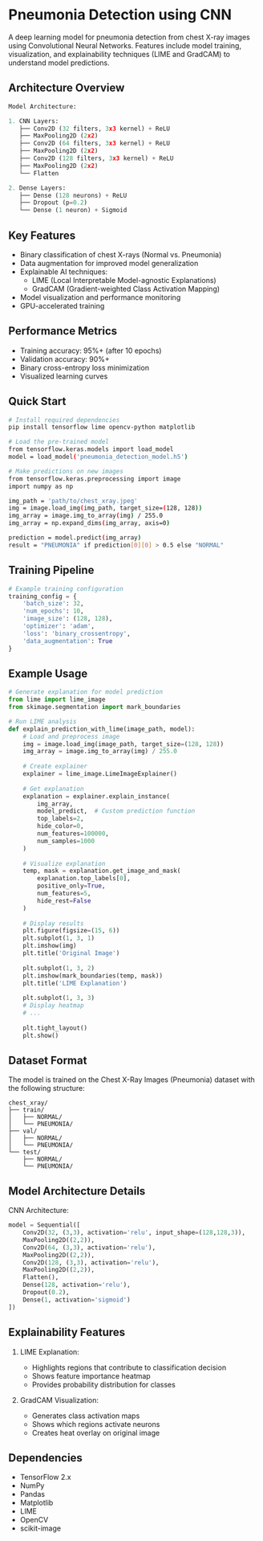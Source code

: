 # Pneumonia Detection using CNN

A deep learning model for pneumonia detection from chest X-ray images using Convolutional Neural Networks. Features include model training, visualization, and explainability techniques (LIME and GradCAM) to understand model predictions.

## Architecture Overview

```python
Model Architecture:

1. CNN Layers:
   ├── Conv2D (32 filters, 3x3 kernel) + ReLU
   ├── MaxPooling2D (2x2)
   ├── Conv2D (64 filters, 3x3 kernel) + ReLU
   ├── MaxPooling2D (2x2)
   ├── Conv2D (128 filters, 3x3 kernel) + ReLU
   ├── MaxPooling2D (2x2)
   └── Flatten

2. Dense Layers:
   ├── Dense (128 neurons) + ReLU
   ├── Dropout (p=0.2)
   └── Dense (1 neuron) + Sigmoid
```

## Key Features

- Binary classification of chest X-rays (Normal vs. Pneumonia)
- Data augmentation for improved model generalization
- Explainable AI techniques:
  - LIME (Local Interpretable Model-agnostic Explanations)
  - GradCAM (Gradient-weighted Class Activation Mapping)
- Model visualization and performance monitoring
- GPU-accelerated training

## Performance Metrics

- Training accuracy: 95%+ (after 10 epochs)
- Validation accuracy: 90%+
- Binary cross-entropy loss minimization
- Visualized learning curves

## Quick Start

```bash
# Install required dependencies
pip install tensorflow lime opencv-python matplotlib

# Load the pre-trained model
from tensorflow.keras.models import load_model
model = load_model('pneumonia_detection_model.h5')

# Make predictions on new images
from tensorflow.keras.preprocessing import image
import numpy as np

img_path = 'path/to/chest_xray.jpeg'
img = image.load_img(img_path, target_size=(128, 128))
img_array = image.img_to_array(img) / 255.0
img_array = np.expand_dims(img_array, axis=0)

prediction = model.predict(img_array)
result = "PNEUMONIA" if prediction[0][0] > 0.5 else "NORMAL"
```

## Training Pipeline

```python
# Example training configuration
training_config = {
    'batch_size': 32,
    'num_epochs': 10,
    'image_size': (128, 128),
    'optimizer': 'adam',
    'loss': 'binary_crossentropy',
    'data_augmentation': True
}
```

## Example Usage

```python
# Generate explanation for model prediction
from lime import lime_image
from skimage.segmentation import mark_boundaries

# Run LIME analysis
def explain_prediction_with_lime(image_path, model):
    # Load and preprocess image
    img = image.load_img(image_path, target_size=(128, 128))
    img_array = image.img_to_array(img) / 255.0
    
    # Create explainer
    explainer = lime_image.LimeImageExplainer()
    
    # Get explanation
    explanation = explainer.explain_instance(
        img_array, 
        model_predict,  # Custom prediction function
        top_labels=2, 
        hide_color=0, 
        num_features=100000,
        num_samples=1000
    )
    
    # Visualize explanation
    temp, mask = explanation.get_image_and_mask(
        explanation.top_labels[0], 
        positive_only=True, 
        num_features=5, 
        hide_rest=False
    )
    
    # Display results
    plt.figure(figsize=(15, 6))
    plt.subplot(1, 3, 1)
    plt.imshow(img)
    plt.title('Original Image')
    
    plt.subplot(1, 3, 2)
    plt.imshow(mark_boundaries(temp, mask))
    plt.title('LIME Explanation')
    
    plt.subplot(1, 3, 3)
    # Display heatmap
    # ...
    
    plt.tight_layout()
    plt.show()
```

## Dataset Format

The model is trained on the Chest X-Ray Images (Pneumonia) dataset with the following structure:
```
chest_xray/
├── train/
│   ├── NORMAL/
│   └── PNEUMONIA/
├── val/
│   ├── NORMAL/
│   └── PNEUMONIA/
└── test/
    ├── NORMAL/
    └── PNEUMONIA/
```

## Model Architecture Details

CNN Architecture:
```python
model = Sequential([
    Conv2D(32, (3,3), activation='relu', input_shape=(128,128,3)),
    MaxPooling2D((2,2)),
    Conv2D(64, (3,3), activation='relu'),
    MaxPooling2D((2,2)),
    Conv2D(128, (3,3), activation='relu'),
    MaxPooling2D((2,2)),
    Flatten(),
    Dense(128, activation='relu'),
    Dropout(0.2),
    Dense(1, activation='sigmoid')
])
```

## Explainability Features

1. LIME Explanation:
   - Highlights regions that contribute to classification decision
   - Shows feature importance heatmap
   - Provides probability distribution for classes

2. GradCAM Visualization:
   - Generates class activation maps
   - Shows which regions activate neurons
   - Creates heat overlay on original image


## Dependencies

- TensorFlow 2.x
- NumPy
- Pandas
- Matplotlib
- LIME
- OpenCV
- scikit-image
